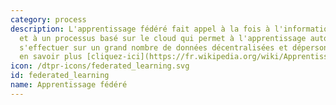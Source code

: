 ```yaml
---
category: process
description: L'apprentissage fédéré fait appel à la fois à l'informatique de périphérie
  et à un processus basé sur le cloud qui permet à l'apprentissage automatique de
  s'effectuer sur un grand nombre de données décentralisées et dépersonnalisées. Pour
  en savoir plus [cliquez-ici](https://fr.wikipedia.org/wiki/Apprentissage_fédéré).
icon: /dtpr-icons/federated_learning.svg
id: federated_learning
name: Apprentissage fédéré
---
```

